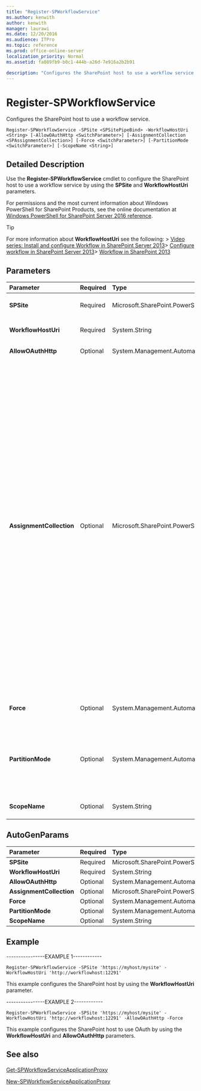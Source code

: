 ```yaml
---
title: "Register-SPWorkflowService"
ms.author: kenwith
author: kenwith
manager: laurawi
ms.date: 12/20/2016
ms.audience: ITPro
ms.topic: reference
ms.prod: office-online-server
localization_priority: Normal
ms.assetid: fa089fb9-b0c1-444b-a26d-7e916a2b2b91

description: "Configures the SharePoint host to use a workflow service."
---
```


# Register-SPWorkflowService

Configures the SharePoint host to use a workflow service.
  
```
Register-SPWorkflowService -SPSite <SPSitePipeBind> -WorkflowHostUri <String> [-AllowOAuthHttp <SwitchParameter>] [-AssignmentCollection <SPAssignmentCollection>] [-Force <SwitchParameter>] [-PartitionMode <SwitchParameter>] [-ScopeName <String>]
```

## Detailed Description

Use the **Register-SPWorkflowService** cmdlet to configure the SharePoint host to use a workflow service by using the **SPSite** and **WorkflowHostUri** parameters. 
  
For permissions and the most current information about Windows PowerShell for SharePoint Products, see the online documentation at [Windows PowerShell for SharePoint Server 2016 reference](https://go.microsoft.com/fwlink/p/?LinkId=671715).
  
> [!TIP]
>  For more information about **WorkflowHostUri** see the following: > [Video series: Install and configure Workflow in SharePoint Server 2013](https://technet.microsoft.com/en-us/library/dn201724)> [Configure workflow in SharePoint Server 2013](https://technet.microsoft.com/en-us/library/jj658586)> [Workflow in SharePoint 2013](https://technet.microsoft.com/en-US/sharepoint/jj556245.aspx)
  
## Parameters

|**Parameter**|**Required**|**Type**|**Description**|
|:-----|:-----|:-----|:-----|
|**SPSite** <br/> |Required  <br/> |Microsoft.SharePoint.PowerShell.SPSitePipeBind  <br/> |Specifies a site collection to configure.  <br/> |
|**WorkflowHostUri** <br/> |Required  <br/> |System.String  <br/> |Specifies a string of the full URI for the Workflow Service.  <br/> |
|**AllowOAuthHttp** <br/> |Optional  <br/> |System.Management.Automation.SwitchParameter  <br/> |Support OAuth over HTTP.  <br/> |
|**AssignmentCollection** <br/> |Optional  <br/> |Microsoft.SharePoint.PowerShell.SPAssignmentCollection  <br/> |Manages objects for the purpose of proper disposal. Use of objects, such as **SPWeb** or **SPSite**, can use large amounts of memory and use of these objects in Windows PowerShell scripts requires proper memory management. Using the **SPAssignment** object, you can assign objects to a variable and dispose of the objects after they are needed to free up memory. When **SPWeb**, **SPSite**, or **SPSiteAdministration** objects are used, the objects are automatically disposed of if an assignment collection or the **Global** parameter is not used.  <br/> > [!NOTE]> When the **Global** parameter is used, all objects are contained in the global store. If objects are not immediately used, or disposed of by using the **Stop-SPAssignment** command, an out-of-memory scenario can occur.           |
|**Force** <br/> |Optional  <br/> |System.Management.Automation.SwitchParameter  <br/> |Use this parameter to overwrite existing configuration settings and ignore errors.  <br/> |
|**PartitionMode** <br/> |Optional  <br/> |System.Management.Automation.SwitchParameter  <br/> |Determines whether a workflow connects the farm to a single instance of the Workflow Service or connects each site subscription to its own instance of the Workflow Service.  <br/> |
|**ScopeName** <br/> |Optional  <br/> |System.String  <br/> |A name that identifies SharePoint to the workflow service.  <br/> |
   
## AutoGenParams

|**Parameter**|**Required**|**Type**|**Description**|
|:-----|:-----|:-----|:-----|
|**SPSite** <br/> |Required  <br/> |Microsoft.SharePoint.PowerShell.SPSitePipeBind  <br/> ||
|**WorkflowHostUri** <br/> |Required  <br/> |System.String  <br/> ||
|**AllowOAuthHttp** <br/> |Optional  <br/> |System.Management.Automation.SwitchParameter  <br/> ||
|**AssignmentCollection** <br/> |Optional  <br/> |Microsoft.SharePoint.PowerShell.SPAssignmentCollection  <br/> ||
|**Force** <br/> |Optional  <br/> |System.Management.Automation.SwitchParameter  <br/> ||
|**PartitionMode** <br/> |Optional  <br/> |System.Management.Automation.SwitchParameter  <br/> ||
|**ScopeName** <br/> |Optional  <br/> |System.String  <br/> ||
   
## Example

----------------EXAMPLE 1------------
  
```
Register-SPWorkflowService -SPSite 'https://myhost/mysite' -WorkflowHostUri 'http://workflowhost:12291'
```

This example configures the SharePoint host by using the **WorkflowHostUri** parameter. 
  
----------------EXAMPLE 2------------
  
```
Register-SPWorkflowService -SPSite 'https://myhost/mysite' -WorkflowHostUri 'http://workflowhost:12291' -AllowOAuthHttp -Force
```

This example configures the SharePoint host to use OAuth by using the **WorkflowHostUri** and **AllowOAuthHttp** parameters. 
  
## See also

#### 

[Get-SPWorkflowServiceApplicationProxy](get-spworkflowserviceapplicationproxy.md)
  
[New-SPWorkflowServiceApplicationProxy](new-spworkflowserviceapplicationproxy.md)

